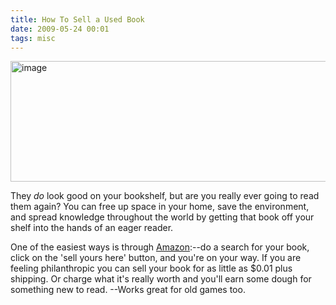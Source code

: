 ```yaml
---
title: How To Sell a Used Book
date: 2009-05-24 00:01
tags: misc
---
```

<img alt="image" height="193" src="/images/sellyours2.jpg" width="512" />
<br/>

They *do* look good on your bookshelf, but are you really ever going to read them again? You can free up space in your home, save the environment, and spread knowledge throughout the world by getting that book off your shelf into the hands of an eager reader.

One of the easiest ways is through [Amazon][1]:--do a search for your book, click on the 'sell yours here' button, and you're on your way. If you are feeling philanthropic you can sell your book for as little as $0.01 plus shipping. Or charge what it's really worth and you'll earn some dough for something new to read. --Works great for old games too.

 [1]: http://www.amazon.com/gp/help/customer/display.html/ref=mm_sys_ind_learn?nodeId=1161232
